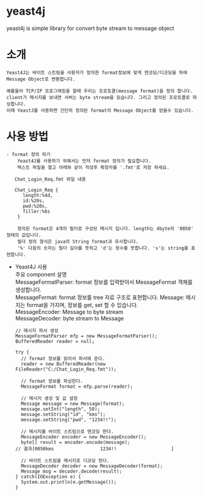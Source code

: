 # yeast4j
yeast4j is simple library for convert byte stream to message object

# 소개  
    Yeast4J는 바이트 스트림을 사용자가 정의한 format정보에 맞게 엔코딩/디코딩을 하여 Message Object로 변환합니다.  
    
    예를들어 TCP/IP 프로그래밍을 할때 우리는 프로토콜(message format)을 정의 합니다.  
    client가 메시지를 보내면 서버는 byte stream을 읽습니다. 그리고 정의된 프로토콜로 파싱합니다.
    이때 YeastJ를 사용하면 간단히 정의된 format의 Message Object를 얻을수 있습니다.
   
 # 사용 방법 
    
    - format 정의 하기 
        Yeast4J를 사용하기 위해서는 먼저 format 정의가 필요합니다.
        텍스트 파일을 열고 아래와 같이 작성후 확장자를 '.fmt'로 저장 하세요.
        
       Chat_Login_Req.fmt 파일 내용
       
       Chat_Login_Req {
          length:%4d,
          id:%20s,
          pwd:%20s,
          filler:%6s
        }
        
        정의된 format은 4개의 필더로 구성된 메시지 입니다. length는 4byte의 '0050' 형태의 값입니다.
        필더 정의 형식은 java의 String format과 유사합니다.
        '%' 다음의 숫자는 필더 길이를 뜻하고 'd'는 정수를 뜻합니다. 's'는 string을 표현합니다.
        
   - Yeast4J 사용  
      주요 component 설명  
        MessageFormatParser: format 정보를 입력받아서 MessageFormat 객체를 생성합니다.  
        MessageFormat: format 정보를 tree 자료 구조로 표현합니다. 
        Message: 메시지는 format을 가지며, 정보를 get, set 할 수 있습니다.  
        MessageEncoder: Message to byte stream  
        MessageDecoder: byte stream to Message  
        
        ```
        // 메시지 파서 생성
        MessageFormatParser mfp = new MessageFormatParser();
        BufferedReader reader = null;
		
        try {
          // format 정보를 읽어서 파서에 준다.
          reader = new BufferedReader(new FileReader("C:/Chat_Login_Req.fmt"));
          
          // format 정보를 파싱한다.
          MessageFormat format = mfp.parse(reader);
          
          // 메시지 생성 및 값 설정
          Message message = new Message(format);
          message.setInt("length", 50);
          message.setString("id", "kms");
          message.setString("pwd", "1234!!");
          
          // 메시지를 바이트 스트림으로 엔코딩 한다.
          MessageEncoder encoder = new MessageEncoder();
          byte[] result = encoder.encode(message);
	  // 결과[0050kms                 1234!!                    ]

          // 바이트 스트림을 메시지로 디코딩 한다.
          MessageDecoder decoder = new MessageDecoder(format);
          Message msg = decoder.decode(result);
        } catch(IOException e) {
          System.out.println(e.getMessage());
        }
       ```
        
        
